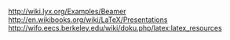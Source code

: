 http://wiki.lyx.org/Examples/Beamer
http://en.wikibooks.org/wiki/LaTeX/Presentations
http://wifo.eecs.berkeley.edu/wiki/doku.php/latex:latex_resources

